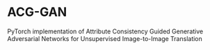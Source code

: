 # ACG-GAN
PyTorch implementation of Attribute Consistency Guided Generative Adversarial Networks for Unsupervised Image-to-Image Translation
